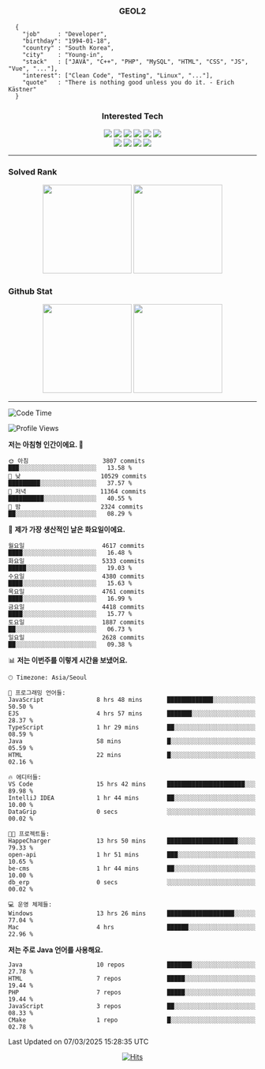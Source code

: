 <div align="center">

  ### GEOL2
</div>

```
  {
    "job"     : "Developer",
    "birthday": "1994-01-18",
    "country" : "South Korea",
    "city"    : "Young-in",
    "stack"   : ["JAVA", "C++", "PHP", "MySQL", "HTML", "CSS", "JS", "Vue", "..."],
    "interest": ["Clean Code", "Testing", "Linux", "..."], 
    "quote"   : "There is nothing good unless you do it. - Erich Kästner"
  }
  ```
  
<div align="center">
  
  ### Interested Tech
  
  <img src="https://img.shields.io/badge/Laravel-F05340?style=flat-square&logo=Laravel&logoColor=white">
  <img src="https://img.shields.io/badge/SpringBoot-6DB33F?style=flat-square&logo=SpringBoot&logoColor=white">
  <img src="https://img.shields.io/badge/-NestJs-ea2845?style=flat-square&logo=nestjs&logoColor=white">
  <img src="https://img.shields.io/badge/Express-000000?style=flat-square&logo=Express&logoColor=white">
  <img src="https://img.shields.io/badge/Three.js-000000?style=flat-square&logo=Three.js&logoColor=white">
  <img src="https://img.shields.io/badge/OpenAI-%23412991?style=flat-square&logo=openai&logoColor=white">
  <br>
  <img src="https://img.shields.io/badge/Java-ED8B00?style=flat-square&logo=openjdk&logoColor=white">
  <img src="https://img.shields.io/badge/JavaScript-F7DF1E?style=flat-square&logo=JavaScript&logoColor=black">
  <img src="https://img.shields.io/badge/TypeScript-007acc?style=flat-square&logo=TypeScript&logoColor=black">
  <img src="https://img.shields.io/badge/MySQL-4479A1?style=flat-square&logo=mysql&logoColor=white"><br>

</div>

------------

  ### Solved Rank
  
  <div align="center">
    <img height="180em" src="https://mazassumnida.wtf/api/v2/generate_badge?boj=geol2">
    <img height="180em" src="https://leetcard.jacoblin.cool/Geol2?theme=light&font=Gugi&border=0&radius=20">
  </div>
  
  ### Github Stat 
  <div align="center">
    <img height="180em" src="https://github-readme-stats-git-masterrstaa-rickstaa.vercel.app/api?username=geol2&show_icons=true&theme=dark">
    <img height="180em" src="https://github-readme-stats-git-masterrstaa-rickstaa.vercel.app/api/top-langs/?username=geol2&show_icons=true&hide=css,scss,html&layout=compact&theme=dark&count_private=true&langs_count=8">
  </div>
  
------------
<!--START_SECTION:waka-->
![Code Time](http://img.shields.io/badge/Code%20Time-3%2C984%20hrs%207%20mins-blue)

![Profile Views](http://img.shields.io/badge/Profile%20Views-0-blue)

**저는 아침형 인간이에요. 🐤** 

```text
🌞 아침                     3807 commits        ███░░░░░░░░░░░░░░░░░░░░░░   13.58 % 
🌆 낮　                     10529 commits       █████████░░░░░░░░░░░░░░░░   37.57 % 
🌃 저녁                     11364 commits       ██████████░░░░░░░░░░░░░░░   40.55 % 
🌙 밤　                     2324 commits        ██░░░░░░░░░░░░░░░░░░░░░░░   08.29 % 
```
📅 **제가 가장 생산적인 날은 화요일이에요.** 

```text
월요일                      4617 commits        ████░░░░░░░░░░░░░░░░░░░░░   16.48 % 
화요일                      5333 commits        █████░░░░░░░░░░░░░░░░░░░░   19.03 % 
수요일                      4380 commits        ████░░░░░░░░░░░░░░░░░░░░░   15.63 % 
목요일                      4761 commits        ████░░░░░░░░░░░░░░░░░░░░░   16.99 % 
금요일                      4418 commits        ████░░░░░░░░░░░░░░░░░░░░░   15.77 % 
토요일                      1887 commits        ██░░░░░░░░░░░░░░░░░░░░░░░   06.73 % 
일요일                      2628 commits        ██░░░░░░░░░░░░░░░░░░░░░░░   09.38 % 
```


📊 **저는 이번주를 이렇게 시간을 보냈어요.** 

```text
🕑︎ Timezone: Asia/Seoul

💬 프로그래밍 언어들: 
JavaScript               8 hrs 48 mins       █████████████░░░░░░░░░░░░   50.50 % 
EJS                      4 hrs 57 mins       ███████░░░░░░░░░░░░░░░░░░   28.37 % 
TypeScript               1 hr 29 mins        ██░░░░░░░░░░░░░░░░░░░░░░░   08.59 % 
Java                     58 mins             █░░░░░░░░░░░░░░░░░░░░░░░░   05.59 % 
HTML                     22 mins             █░░░░░░░░░░░░░░░░░░░░░░░░   02.16 % 

🔥 에디터들: 
VS Code                  15 hrs 42 mins      ██████████████████████░░░   89.98 % 
IntelliJ IDEA            1 hr 44 mins        ██░░░░░░░░░░░░░░░░░░░░░░░   10.00 % 
DataGrip                 0 secs              ░░░░░░░░░░░░░░░░░░░░░░░░░   00.02 % 

🐱‍💻 프로젝트들: 
HappeCharger             13 hrs 50 mins      ████████████████████░░░░░   79.33 % 
open-api                 1 hr 51 mins        ███░░░░░░░░░░░░░░░░░░░░░░   10.65 % 
be-cms                   1 hr 44 mins        ██░░░░░░░░░░░░░░░░░░░░░░░   10.00 % 
db_erp                   0 secs              ░░░░░░░░░░░░░░░░░░░░░░░░░   00.02 % 

💻 운영 체제들: 
Windows                  13 hrs 26 mins      ███████████████████░░░░░░   77.04 % 
Mac                      4 hrs               ██████░░░░░░░░░░░░░░░░░░░   22.96 % 
```

**저는 주로 Java 언어를 사용해요.** 

```text
Java                     10 repos            ███████░░░░░░░░░░░░░░░░░░   27.78 % 
HTML                     7 repos             █████░░░░░░░░░░░░░░░░░░░░   19.44 % 
PHP                      7 repos             █████░░░░░░░░░░░░░░░░░░░░   19.44 % 
JavaScript               3 repos             ██░░░░░░░░░░░░░░░░░░░░░░░   08.33 % 
CMake                    1 repo              █░░░░░░░░░░░░░░░░░░░░░░░░   02.78 % 
```




 Last Updated on 07/03/2025 15:28:35 UTC
<!--END_SECTION:waka-->

<div align="center">
  
  [![Hits](https://hits.seeyoufarm.com/api/count/incr/badge.svg?url=https%3A%2F%2Fgithub.com%2Fgeol2&count_bg=%2379C83D&title_bg=%23555555&icon=myspace.svg&icon_color=%23E7E7E7&title=hits&edge_flat=false)](https://hits.seeyoufarm.com)
  
</div>

<!--
**Geol2/Geol2** is a ✨ _special_ ✨ repository because its `README.md` (this file) appears on your GitHub profile.

Here are some ideas to get you started:
- 🔭 I’m currently working on ...
- 🌱 I’m currently learning ...
- 👯 I’m looking to collaborate on ...
- 🤔 I’m looking for help with ...
- 💬 Ask me about ...
- 📫 How to reach me: ...
- 😄 Pronouns: ...
- ⚡ Fun fact: ...
-->
